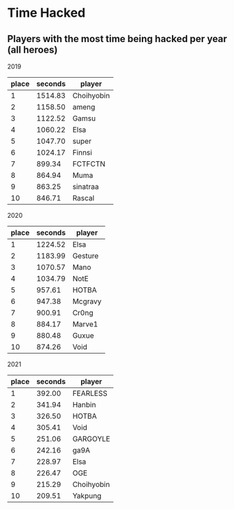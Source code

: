 # Time Hacked

## Players with the most time being hacked per year (all heroes)


2019

 | place | seconds | player     |
|-------|---------|------------|
|     1 | 1514.83 | Choihyobin |
|     2 | 1158.50 | ameng      |
|     3 | 1122.52 | Gamsu      |
|     4 | 1060.22 | Elsa       |
|     5 | 1047.70 | super      |
|     6 | 1024.17 | Finnsi     |
|     7 |  899.34 | FCTFCTN    |
|     8 |  864.94 | Muma       |
|     9 |  863.25 | sinatraa   |
|    10 |  846.71 | Rascal     |

2020

 | place | seconds | player  |
|-------|---------|---------|
|     1 | 1224.52 | Elsa    |
|     2 | 1183.99 | Gesture |
|     3 | 1070.57 | Mano    |
|     4 | 1034.79 | NotE    |
|     5 |  957.61 | HOTBA   |
|     6 |  947.38 | Mcgravy |
|     7 |  900.91 | Cr0ng   |
|     8 |  884.17 | Marve1  |
|     9 |  880.48 | Guxue   |
|    10 |  874.26 | Void    |

2021

 | place | seconds | player     |
|-------|---------|------------|
|     1 |  392.00 | FEARLESS   |
|     2 |  341.94 | Hanbin     |
|     3 |  326.50 | HOTBA      |
|     4 |  305.41 | Void       |
|     5 |  251.06 | GARGOYLE   |
|     6 |  242.16 | ga9A       |
|     7 |  228.97 | Elsa       |
|     8 |  226.47 | OGE        |
|     9 |  215.29 | Choihyobin |
|    10 |  209.51 | Yakpung    |
